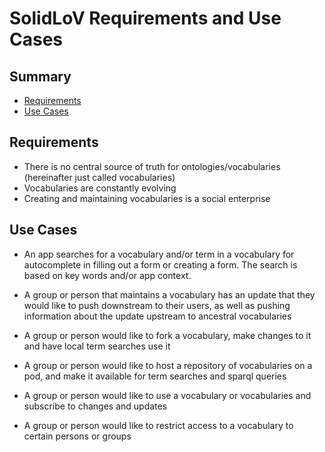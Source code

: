 # SolidLoV Requirements and Use Cases

## Summary

  - [Requirements](#Requirements)
  - [Use Cases](#Use-Cases)

## Requirements

- There is no central source of truth for ontologies/vocabularies (hereinafter just called vocabularies)
- Vocabularies are constantly evolving
- Creating and maintaining vocabularies is a social enterprise


## Use Cases

- An app searches for a vocabulary and/or term in a vocabulary for autocomplete in filling out a form or creating a form.  The search is based on key words and/or app context.

- A group or person that maintains a vocabulary has an update that they would like to push downstream to their users, as well as pushing information about the update upstream to ancestral vocabularies

- A group or person would like to fork a vocabulary, make changes to it and have local term searches use it

- A group or person would like to host a repository of vocabularies on a pod, and make it available for term searches and sparql queries

- A group or person would like to use a vocabulary or vocabularies and subscribe to changes and updates

- A group or person would like to restrict access to a vocabulary to certain persons or groups
